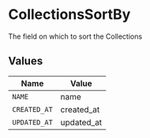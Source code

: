 # CollectionsSortBy

The field on which to sort the Collections


## Values

| Name         | Value        |
| ------------ | ------------ |
| `NAME`       | name         |
| `CREATED_AT` | created_at   |
| `UPDATED_AT` | updated_at   |